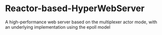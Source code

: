 # Reactor-based-HyperWebServer
A high-performance web server based on the multiplexer actor mode, with an underlying implementation using the epoll model
